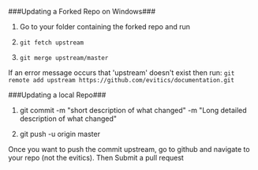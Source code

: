 ###Updating a Forked Repo on Windows###
  
  1) Go to your folder containing the forked repo and run
  
  2) ```git fetch upstream```
  
  3) ```git merge upstream/master```
  
  If an error message occurs that 'upstream' doesn't exist then run: 
  ```git remote add upstream https://github.com/evitics/documentation.git```
  
###Updating a local Repo###
 
  1) git commit -m "short description of what changed" -m "Long detailed description of what changed"
 
  2) git push -u origin master

Once you want to push the commit upstream, go to github and navigate to your repo (not the evitics). 
Then Submit a pull request
